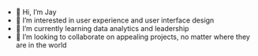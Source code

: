 - 👋 Hi, I’m Jay
- 👀 I’m interested in user experience and user interface design
- 🌱 I’m currently learning data analytics and leadership
- 💞️ I’m looking to collaborate on appealing projects, no matter where they are in the world

<!---
jayyoungjun-kim/jayyoungjun-kim is a ✨ special ✨ repository because its `README.md` (this file) appears on your GitHub profile.
You can click the Preview link to take a look at your changes.
--->
